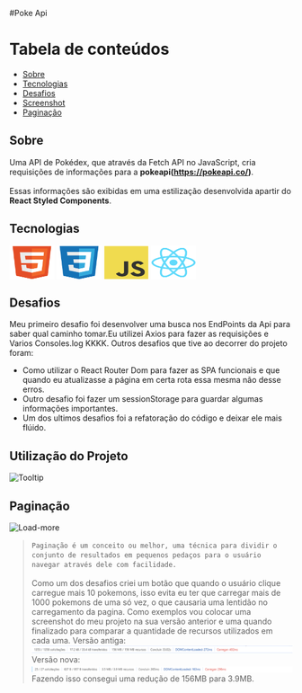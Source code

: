 #Poke Api


Tabela de conteúdos
=================
   * [Sobre](#sobre)
   * [Tecnologias](#tecnologias)
   * [Desafios](#desafios)
   * [Screenshot](#Utilização-do-Projeto)
   * [Paginação](#paginação)

## Sobre

Uma API de Pokédex, que através da Fetch API no JavaScript, cria requisições de informações para a <strong>pokeapi(https://pokeapi.co/)</strong>. <br><br> Essas informações são exibidas em uma estilização desenvolvida apartir do <strong>React Styled Components</strong>.

## Tecnologias

<div>
    <img align='center' height='60' width='80' title='HTML5' alt='html5' src='https://github.com/devicons/devicon/blob/master/icons/html5/html5-original.svg' />
    <img align='center' height='60' width='80' title='CSS3' alt='css3' src='https://github.com/devicons/devicon/blob/master/icons/css3/css3-original.svg' />
    <img align='center' height='60' width='80' title='JavaScript' alt='javascript' src='https://github.com/devicons/devicon/blob/master/icons/javascript/javascript-original.svg' />
  <img align='center' height='60' width='80' title='React' alt='react' src='https://github.com/devicons/devicon/blob/master/icons/react/react-original.svg' />
</div>

## Desafios

Meu primeiro desafio foi desenvolver uma busca nos EndPoints da Api para saber qual caminho tomar.Eu utilizei Axios para fazer as requisições e Varios Consoles.log KKKK.
Outros desafios que tive ao decorrer do projeto foram:
- Como utilizar o React Router Dom para fazer as SPA funcionais e que quando eu atualizasse a página em certa rota essa mesma não desse erros.
- Outro desafio foi fazer um sessionStorage para guardar algumas informações importantes.
- Um dos ultimos desafios foi a refatoração do código e deixar ele mais flúido.
## Utilização do Projeto
![Tooltip](./public/assets/PokeGif.gif)

>

## Paginação
![Load-more](./public/assets/PokePaginas.gif)

> `Paginação é um conceito ou melhor, uma técnica para dividir o conjunto de resultados em pequenos pedaços para o usuário navegar através dele com facilidade.` <br><br>
> Como um dos desafios criei um botão que quando o usuário clique carregue mais 10 pokemons, isso evita eu ter que carregar mais de 1000 pokemons de uma só vez, o que causaria uma lentidão no carregamento da pagina. Como exemplos vou colocar uma screenshot do meu projeto na sua versão anterior e uma quando finalizado para comparar a quantidade de recursos utilizados em cada uma.
Versão antiga:
![Version02](./public/assets/ScreenshotVersion2.png)
Versão nova:
![Version04](./public/assets/ScreenshotVersion4.png)
Fazendo isso consegui uma redução de 156MB para 3.9MB.

